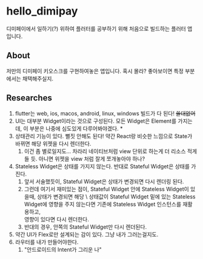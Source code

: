 # hello_dimipay
디미페이에서 일하기(?) 위하여 플러터를 공부하기 위해 처음으로 빌드하는 플러터 앱 입니다.

## About
저만의 디미페이 키오스크를 구현하여놓은 앱입니다. 혹시 몰라? 좋아보이면 특정 부분에서는 채택해주실지.

## Researches
1. flutter는 web, ios, macos, android, linux, windows 빌드가 다 된다! ~~쓸대없어~~
2. UI는 대부분 Widget이라는 것으로 구성된다. 모든 Widget은 Element를 가지는데, 이 부분은 나중에 심도있게 다루어봐야겠다. *
3. 상태관리 기능이 있다. 뻘짓 안해도 된다! 약간 React랑 비슷한 느낌으로 State가 바뀌면 해당 위젯을 다시 렌더한다.
   1. 이건 좀 별로일지도... 차라리 네이티브처럼 view 단위로 하는게 더 리소스 적게 들 듯. 아니면 위젯을 view 처럼 잘게 쪼개놓아야 하나?
4. Stateless Widget은 상태를 가지지 않는다. 반대로 Stateful Widget은 상태를 가진다. 
   1. 앞서 서술했듯이, Stateful Widget은 상태가 변경되면 다시 렌더링 된다.
   2. 그런데 여기서 재미있는 점이, Stateful Widget 안에 Stateless Widget이 있을때, 상태가 변경되면 해당 \ 
    상태값이 Stateful Widget 밑에 있는 Stateless Widget에 영향을 주지 않는다면 기존에 Stateless Widget 인스턴스를 재활용하고, \
    영향이 있다면 다시 렌더한다.
   3. 반대의 경우, 안쪽의 Stateful Widget만 다시 렌더된다.
4. 약간 UI가 Flex로만 설계되는 감이 있다. 그냥 내가 그러는걸지도.
5. 라우터를 내가 만들어야한다.
   1. "안드로이드의 Intent가 그리운 나"
